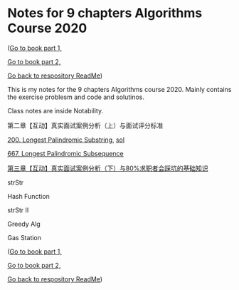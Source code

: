 # Notes for 9 chapters Algorithms Course 2020

([Go to book part 1,](./part1.md)

[Go to book part 2,](./part2.md)

[Go back to respository ReadMe](./README.md))

This is my notes for the 9 chapters Algorithms course 2020. Mainly contains the exercise problesm and code and solutinos.

Class notes are inside Notability. 

第二章【互动】真实面试案例分析（上）与面试评分标准

[200. Longest Palindromic Substring](https://www.lintcode.com/problem/longest-palindromic-substring/description), 
[sol](https://www.jiuzhang.com/solution/longest-palindromic-substring/)

[667. Longest Palindromic Subsequence](https://www.lintcode.com/problem/longest-palindromic-subsequence/description)

[第三章【互动】真实面试案例分析（下）与80%求职者会踩坑的基础知识](files/chapter3.md)

strStr

Hash Function

strStr II

Greedy Alg

Gas Station


([Go to book part 1,](./part1.md)

[Go to book part 2,](./part2.md)

[Go back to respository ReadMe](./README.md))
